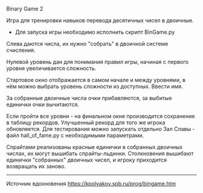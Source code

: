 Binary Game 2

Игра для тренировки навыков перевода десятичных чисел в двоичные.

* Для запуска игры необходимо исполнить скрипт BinGame.py

Слева даются числа, их нужно "собрать" в двоичной системе счисления.

Нулевой уровень дан для понимания правил игры, начиная с первого уровня увеличивается сложность.


Стартовое окно отображается в самом начале и между уровнями, в нём можно выбрать уровень сложности из доступных.
Ввести имя.

За собранные двоичные числа очки прибавляются, за выбитые единички очки вычитаются.

Если пройти все уровни - на финальном окне производится сохранение в таблицу рекордов.
Улучшенный рекорд для того же игрока обновляется. Для тестирования можно запускать отдельно 
Зал Славы - файл hall_of_fame.py с необходимыми параметрами.

Спрайтами реализованы красные единички в собранных двоичных числах, их могут вышибать спрайты-льдинки.
Столкновения вышибают единички "собранных" двоичных чисел, и игроку приходится возвращать их заново.


-----------------

Источник вдохновения https://kpolyakov.spb.ru/prog/bingame.htm
